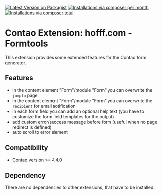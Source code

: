 [![Latest Version on Packagist](http://img.shields.io/packagist/v/hofff/contao-formtools.svg?style=flat)](https://packagist.org/packages/hofff/contao-formtools)
[![Installations via composer per month](http://img.shields.io/packagist/dm/hofff/contao-formtools.svg?style=flat)](https://packagist.org/packages/hofff/contao-formtools)
[![Installations via composer total](http://img.shields.io/packagist/dt/hofff/contao-formtools.svg?style=flat)](https://packagist.org/packages/hofff/contao-formtools)

# Contao Extension: hofff.com - Formtools

This extension provides some extended features for the Contao form generator.


## Features

- in the content element "Form"/module "Form" you can overwrite the `jumpto` page
- in the content element "Form"/module "Form" you can overwrite the `recipient` for email notification
- in each form field you can add an optional help text (you have to customize the form field templates for the output)
- add custom error/success message before form (useful when no page redirect is defined)
- auto scroll to error element

## Compatibility

- Contao version >= 4.4.0


## Dependency

There are no dependencies to other extensions, that have to be installed.
